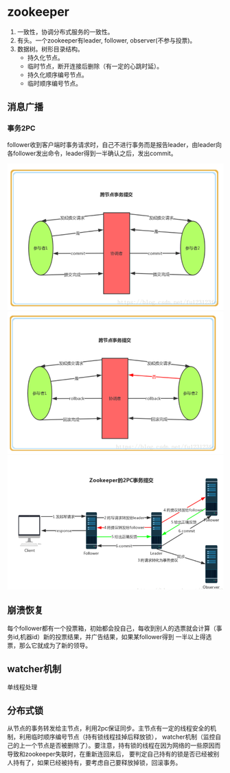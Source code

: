 # zookeeper
1. 一致性，协调分布式服务的一致性。
2. 有头。一个zookeeper有leader, follower, observer(不参与投票)。
3. 数据树。树形目录结构。
   * 持久化节点。
   * 临时节点，断开连接后删除（有一定的心跳时延）。
   * 持久化顺序编号节点。
   * 临时顺序编号节点。
## 消息广播
### 事务2PC
follower收到客户端时事务请求时，自己不进行事务而是报告leader，由leader向各follower发出命令，leader得到一半确认之后，发出commit。

![zookeeper-transaction](../images/zookeeper-transaction1.PNG)
![zookeeper-transaction](../images/zookeeper-transaction2.PNG)
![zookeeper-transaction](../images/zookeeper-transaction3.PNG)
## 崩溃恢复
每个follower都有一个投票箱，初始都会投自己，每收到别人的选票就会计算（事务id,机器id）新的投票结果，并广告结果，如果某follower得到
一半以上得选票，那么它就成为了新的领导。
## watcher机制
单线程处理
## 分布式锁
从节点的事务转发给主节点，利用2pc保证同步。主节点有一定的线程安全的机制，利用临时顺序编号节点（持有锁线程挂掉后释放锁），
watcher机制（监控自己的上一个节点是否被删除了）。要注意，持有锁的线程在因为网络的一些原因而导致和zookeeper失联时，在重新连回来后，
要判定自己持有的锁是否已经被别人持有了，如果已经被持有，要考虑自己要释放掉锁，回滚事务。